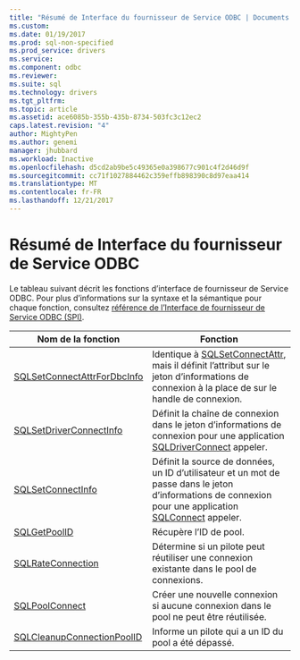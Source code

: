 ```yaml
---
title: "Résumé de Interface du fournisseur de Service ODBC | Documents Microsoft"
ms.custom: 
ms.date: 01/19/2017
ms.prod: sql-non-specified
ms.prod_service: drivers
ms.service: 
ms.component: odbc
ms.reviewer: 
ms.suite: sql
ms.technology: drivers
ms.tgt_pltfrm: 
ms.topic: article
ms.assetid: ace6085b-355b-435b-8734-503fc3c12ec2
caps.latest.revision: "4"
author: MightyPen
ms.author: genemi
manager: jhubbard
ms.workload: Inactive
ms.openlocfilehash: d5cd2ab9be5c49365e0a398677c901c4f2d46d9f
ms.sourcegitcommit: cc71f1027884462c359effb898390c8d97eaa414
ms.translationtype: MT
ms.contentlocale: fr-FR
ms.lasthandoff: 12/21/2017
---
```

# <a name="odbc-service-provider-interface-summary"></a>Résumé de Interface du fournisseur de Service ODBC
Le tableau suivant décrit les fonctions d’interface de fournisseur de Service ODBC. Pour plus d’informations sur la syntaxe et la sémantique pour chaque fonction, consultez [référence de l’Interface de fournisseur de Service ODBC (SPI)](../../../odbc/reference/syntax/odbc-service-provider-interface-spi-reference.md).  
  
|Nom de la fonction|Fonction|  
|-------------------|-------------|  
|[SQLSetConnectAttrForDbcInfo](../../../odbc/reference/syntax/sqldatasourcetodriver-function.md)|Identique à [SQLSetConnectAttr](../../../odbc/reference/syntax/sqlsetconnectattr-function.md), mais il définit l’attribut sur le jeton d’informations de connexion à la place de sur le handle de connexion.|  
|[SQLSetDriverConnectInfo](../../../odbc/reference/syntax/sqldrivertodatasource-function.md)|Définit la chaîne de connexion dans le jeton d’informations de connexion pour une application [SQLDriverConnect](../../../odbc/reference/syntax/sqldriverconnect-function.md) appeler.|  
|[SQLSetConnectInfo](../../../odbc/reference/syntax/sqldatasourcetodriver-function.md)|Définit la source de données, un ID d’utilisateur et un mot de passe dans le jeton d’informations de connexion pour une application [SQLConnect](../../../odbc/reference/syntax/sqlconnect-function.md) appeler.|  
|[SQLGetPoolID](../../../odbc/reference/syntax/sqldatasourcetodriver-function.md)|Récupère l’ID de pool.|  
|[SQLRateConnection](../../../odbc/reference/syntax/sqldatasourcetodriver-function.md)|Détermine si un pilote peut réutiliser une connexion existante dans le pool de connexions.|  
|[SQLPoolConnect](../../../odbc/reference/syntax/sqldatasourcetodriver-function.md)|Créer une nouvelle connexion si aucune connexion dans le pool ne peut être réutilisée.|  
|[SQLCleanupConnectionPoolID](../../../odbc/reference/syntax/sqldatasourcetodriver-function.md)|Informe un pilote qui a un ID du pool a été dépassé.|
